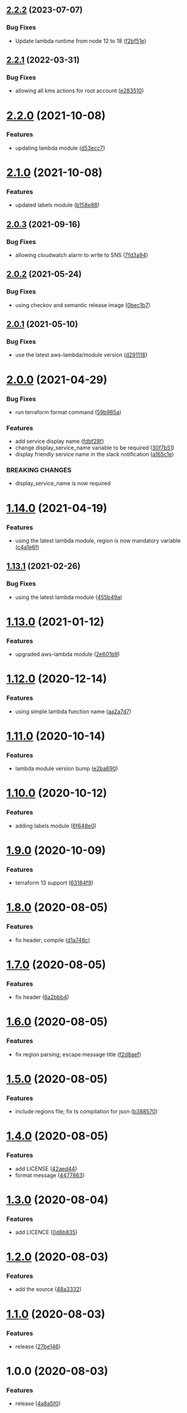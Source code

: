 ## [2.2.2](http://bitbucket.org/adaptavistlabs/module-aws-alarms-slack/compare/v2.2.1...v2.2.2) (2023-07-07)


### Bug Fixes

* Update lambda runtime from node 12 to 18 ([f2bf51e](http://bitbucket.org/adaptavistlabs/module-aws-alarms-slack/commits/f2bf51e568c48e535f3915688bfdd78b3874d977))

## [2.2.1](http://bitbucket.org/adaptavistlabs/module-aws-alarms-slack/compare/v2.2.0...v2.2.1) (2022-03-31)


### Bug Fixes

* allowing all kms actions for root account ([e283510](http://bitbucket.org/adaptavistlabs/module-aws-alarms-slack/commits/e2835102e3625a0d25c77a72e2fc1cdd8ed7376b))

# [2.2.0](http://bitbucket.org/adaptavistlabs/module-aws-alarms-slack/compare/v2.1.0...v2.2.0) (2021-10-08)


### Features

* updating lambda module ([d53ecc7](http://bitbucket.org/adaptavistlabs/module-aws-alarms-slack/commits/d53ecc7220dcae2e56ee1a681a1148775513d89b))

# [2.1.0](http://bitbucket.org/adaptavistlabs/module-aws-alarms-slack/compare/v2.0.3...v2.1.0) (2021-10-08)


### Features

* updated labels module ([b158e88](http://bitbucket.org/adaptavistlabs/module-aws-alarms-slack/commits/b158e8837a74204ef51ab268bd40bb34ca5f8d14))

## [2.0.3](http://bitbucket.org/adaptavistlabs/module-aws-alarms-slack/compare/v2.0.2...v2.0.3) (2021-09-16)


### Bug Fixes

* allowing cloudwatch alarm to write to SNS ([7fd3a94](http://bitbucket.org/adaptavistlabs/module-aws-alarms-slack/commits/7fd3a94a9e596aff2edac425ce9d727eea6081c3))

## [2.0.2](http://bitbucket.org/adaptavistlabs/module-aws-alarms-slack/compare/v2.0.1...v2.0.2) (2021-05-24)


### Bug Fixes

*  using checkov and semantic release image ([0bec1b7](http://bitbucket.org/adaptavistlabs/module-aws-alarms-slack/commits/0bec1b77779f9b98223d8bc7e7932c1f1adafa62))

## [2.0.1](http://bitbucket.org/adaptavistlabs/module-aws-alarms-slack/compare/v2.0.0...v2.0.1) (2021-05-10)


### Bug Fixes

* use the latest aws-lambda/module version ([d291118](http://bitbucket.org/adaptavistlabs/module-aws-alarms-slack/commits/d291118a5e775cd089324d8441e83a29361860de))

# [2.0.0](http://bitbucket.org/adaptavistlabs/module-aws-alarms-slack/compare/v1.14.0...v2.0.0) (2021-04-29)


### Bug Fixes

* run terraform format command ([59b985a](http://bitbucket.org/adaptavistlabs/module-aws-alarms-slack/commits/59b985a9e73c0ba3bfb481c1cb80892be8b0a314))


### Features

* add service display name ([fdbf28f](http://bitbucket.org/adaptavistlabs/module-aws-alarms-slack/commits/fdbf28fe809763ee3d890c0f0d8f41e276716642))
* change display_service_name variable to be required ([30f7b51](http://bitbucket.org/adaptavistlabs/module-aws-alarms-slack/commits/30f7b5119414f95caca07a76d96cca511bc08fe7))
* display friendly service name in the slack notification ([a165c1e](http://bitbucket.org/adaptavistlabs/module-aws-alarms-slack/commits/a165c1e80b5adb231230f6499020700695de036c))


### BREAKING CHANGES

* display_service_name is now required

# [1.14.0](http://bitbucket.org/adaptavistlabs/module-aws-alarms-slack/compare/v1.13.1...v1.14.0) (2021-04-19)


### Features

* using the latest lambda module, region is now mandatory variable ([c4a1e6f](http://bitbucket.org/adaptavistlabs/module-aws-alarms-slack/commits/c4a1e6fad17fabf661791a694798866acf8cc850))

## [1.13.1](http://bitbucket.org/adaptavistlabs/module-aws-alarms-slack/compare/v1.13.0...v1.13.1) (2021-02-26)


### Bug Fixes

* using the latest lambda module ([455b49a](http://bitbucket.org/adaptavistlabs/module-aws-alarms-slack/commits/455b49a3327775a70fe1fcb523f0293f559dc3f9))

# [1.13.0](http://bitbucket.org/adaptavistlabs/module-aws-alarms-slack/compare/v1.12.0...v1.13.0) (2021-01-12)


### Features

* upgraded aws-lambda module ([2e601b9](http://bitbucket.org/adaptavistlabs/module-aws-alarms-slack/commits/2e601b9c2060da00987eb49188bee029a24845ad))

# [1.12.0](http://bitbucket.org/adaptavistlabs/module-aws-alarms-slack/compare/v1.11.0...v1.12.0) (2020-12-14)


### Features

* using simple lambda function name ([aa2a7d7](http://bitbucket.org/adaptavistlabs/module-aws-alarms-slack/commits/aa2a7d7eb9fb7f68f1064f4353e383200383c6f7))

# [1.11.0](http://bitbucket.org/adaptavistlabs/module-aws-alarms-slack/compare/v1.10.0...v1.11.0) (2020-10-14)


### Features

* lambda module version bump ([e2ba690](http://bitbucket.org/adaptavistlabs/module-aws-alarms-slack/commits/e2ba690581dec3b672ccf04c577daa0e4a9099f1))

# [1.10.0](http://bitbucket.org/adaptavistlabs/module-aws-alarms-slack/compare/v1.9.0...v1.10.0) (2020-10-12)


### Features

* adding labels module ([6f648e0](http://bitbucket.org/adaptavistlabs/module-aws-alarms-slack/commits/6f648e0bf79607fa144fe23f739ab98e1264a60a))

# [1.9.0](http://bitbucket.org/adaptavistlabs/module-aws-alarms-slack/compare/v1.8.0...v1.9.0) (2020-10-09)


### Features

* terraform 13 support ([63184f9](http://bitbucket.org/adaptavistlabs/module-aws-alarms-slack/commits/63184f9179779a3c533054854781e98e92e8041a))

# [1.8.0](http://bitbucket.org/adaptavistlabs/module-aws-alarms-slack/compare/v1.7.0...v1.8.0) (2020-08-05)


### Features

* fix header; compile ([d1a748c](http://bitbucket.org/adaptavistlabs/module-aws-alarms-slack/commits/d1a748c8c7627040ad50e11ef7015e5b3c13367b))

# [1.7.0](http://bitbucket.org/adaptavistlabs/module-aws-alarms-slack/compare/v1.6.0...v1.7.0) (2020-08-05)


### Features

* fix header ([6a2bbb4](http://bitbucket.org/adaptavistlabs/module-aws-alarms-slack/commits/6a2bbb49129adf26980d481d4a3f4019fd2275c7))

# [1.6.0](http://bitbucket.org/adaptavistlabs/module-aws-alarms-slack/compare/v1.5.0...v1.6.0) (2020-08-05)


### Features

* fix region parsing; escape message title ([f2d8aef](http://bitbucket.org/adaptavistlabs/module-aws-alarms-slack/commits/f2d8aef97235c8e471799c0a660401c1c9d610c6))

# [1.5.0](http://bitbucket.org/adaptavistlabs/module-aws-alarms-slack/compare/v1.4.0...v1.5.0) (2020-08-05)


### Features

* include regions file; fix ts compilation for json ([b388570](http://bitbucket.org/adaptavistlabs/module-aws-alarms-slack/commits/b388570680200be065add833f1cf480cf62a150c))

# [1.4.0](http://bitbucket.org/adaptavistlabs/module-aws-alarms-slack/compare/v1.3.0...v1.4.0) (2020-08-05)


### Features

* add LICENSE ([42aed44](http://bitbucket.org/adaptavistlabs/module-aws-alarms-slack/commits/42aed44193a4c863e8266dbe5ab3e1186a11b234))
* format message ([4477863](http://bitbucket.org/adaptavistlabs/module-aws-alarms-slack/commits/4477863d0f348d5c9571e5f89a5547d90458514e))

# [1.3.0](http://bitbucket.org/adaptavistlabs/module-aws-alarms-slack/compare/v1.2.0...v1.3.0) (2020-08-04)


### Features

* add LICENCE ([0d8b835](http://bitbucket.org/adaptavistlabs/module-aws-alarms-slack/commits/0d8b835141c8440c12233928d4a1f231a65fba7a))

# [1.2.0](http://bitbucket.org/adaptavistlabs/module-aws-alarms-slack/compare/v1.1.0...v1.2.0) (2020-08-03)


### Features

* add the source ([48a3332](http://bitbucket.org/adaptavistlabs/module-aws-alarms-slack/commits/48a3332f5439ae8b9513bcdbc1405b81d8a3c04f))

# [1.1.0](http://bitbucket.org/adaptavistlabs/module-aws-alarms-slack/compare/v1.0.0...v1.1.0) (2020-08-03)


### Features

* release ([27be146](http://bitbucket.org/adaptavistlabs/module-aws-alarms-slack/commits/27be1461ab6b2b4e461641408b1bc66be7bc8872))

# 1.0.0 (2020-08-03)


### Features

* release ([4a8a5f0](http://bitbucket.org/adaptavistlabs/module-aws-alarms-slack/commits/4a8a5f0b06417b843a04681ed01a46db572c3ba6))
